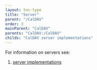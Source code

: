 ```yaml
---
layout: toc-type
title: "Server"
parent: "/CalDAV"
order: 3
mainParent: "CalDAV"
parents: "CalDAV:/CalDAV"
childs: "CalDAV server implementations"
---
```


For information on servers see:

1. [server implementations](/CalDAV/Server-Implementations/)
